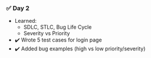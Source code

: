 ### ✅ Day 2 
- Learned:
  - SDLC, STLC, Bug Life Cycle
  - Severity vs Priority
- ✔️ Wrote 5 test cases for login page
- ✔️ Added bug examples (high vs low priority/severity)
